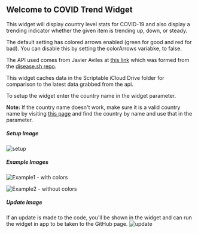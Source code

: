 ## Welcome to COVID Trend Widget ##

This widget will display country level stats for COVID-19 and also display a trending indicator whether the given item is trending up, down, or steady. 

The default setting has colored arrows enabled (green for good and red for bad). You can disable this by setting the colorArrows variabke, to false.

The API used comes from Javier Aviles at [this link](https://github.com/javieraviles/covidAPI) which was formed from the [disease.sh repo](https://github.com/disease-sh/API). 

This widget caches data in the Scriptable iCloud Drive folder for comparison to the latest data grabbed from the api.

To setup the widget enter the country name in the widget parameter.

**Note:** If the country name doesn't work, make sure it is a valid country name by visiting [this page](https://coronavirus-19-api.herokuapp.com) and find the country by name and use that in the parameter.

##### Setup Image #####
![setup](https://i.imgur.com/wCGFY0d.png)

##### Example Images #####
![Example1 - with colors](https://i.imgur.com/ISs6Hgi.jpg)

![Example2 - without colors](https://i.imgur.com/2zE7Mqu.jpg)

##### Update Image #####
If an update is made to the code, you'll be shown in the widget and can run the widget in app to be taken to the GitHub page.
![update](https://i.imgur.com/buO15NQ.jpg)
